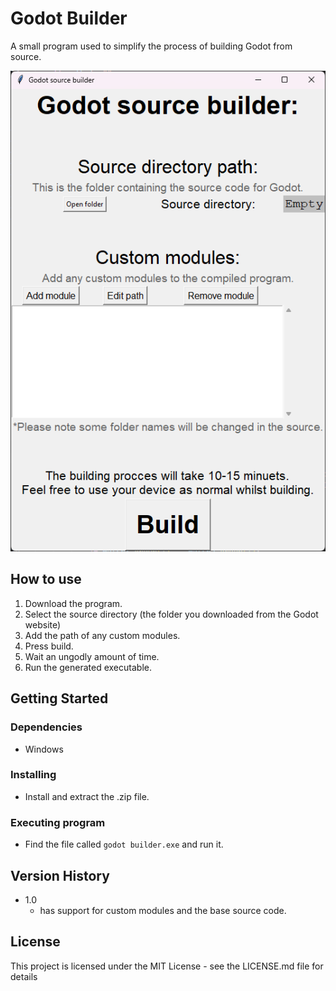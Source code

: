 # Godot Builder

A small program used to simplify the process of building Godot from source.

![Screenshot of program](Screenshot.png)

## How to use

1. Download the program.
2. Select the source directory (the folder you downloaded from the Godot website)
3. Add the path of any custom modules.
4. Press build.
5. Wait an ungodly amount of time.
6. Run the generated executable.

## Getting Started

### Dependencies

* Windows

### Installing

* Install and extract the .zip file.

### Executing program

* Find the file called `godot builder.exe` and run it.

## Version History

* 1.0
  * has support for custom modules and the base source code.

## License

This project is licensed under the MIT License - see the LICENSE.md file for details
